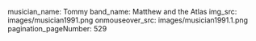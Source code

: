 musician_name: Tommy
band_name: Matthew and the Atlas
img_src: images/musician1991.png
onmouseover_src: images/musician1991.1.png
pagination_pageNumber: 529